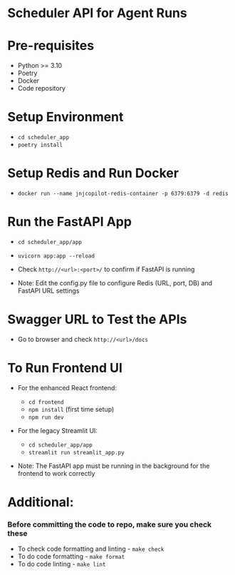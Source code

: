 # Scheduler API for Agent Runs

# Pre-requisites
- Python >= 3.10
- Poetry
- Docker
- Code repository

# Setup Environment
- `cd scheduler_app`
- `poetry install`

# Setup Redis and Run Docker
- `docker run --name jnjcopilot-redis-container -p 6379:6379 -d redis`

# Run the FastAPI App
- `cd scheduler_app/app`
- `uvicorn app:app --reload`

- Check `http://<url>:<port>/` to confirm if FastAPI is running
- Note: Edit the config.py file to configure Redis (URL, port, DB) and FastAPI URL settings

# Swagger URL to Test the APIs
- Go to browser and check `http://<url>/docs`

# To Run Frontend UI
- For the enhanced React frontend:
  - `cd frontend`
  - `npm install` (first time setup)
  - `npm run dev`
- For the legacy Streamlit UI:
  - `cd scheduler_app/app`
  - `streamlit run streamlit_app.py`

- Note: The FastAPI app must be running in the background for the frontend to work correctly

# Additional:
### Before committing the code to repo, make sure you check these
- To check code formatting and linting - `make check`
- To do code formatting - `make format`
- To do code linting - `make lint`